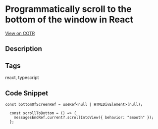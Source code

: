 # Programmatically scroll to the bottom of the window in React

[View on COTR](https://cotr.dev/snippet/325)

## Description


## Tags
react, typescript

## Code Snippet
```
const bottomOfScreenRef = useRef<null | HTMLDivElement>(null);

  const scrollToBottom = () => {
    messagesEndRef.current?.scrollIntoView({ behavior: "smooth" });
  };

```
